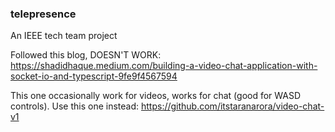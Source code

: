 ### telepresence
An IEEE tech team project

Followed this blog, DOESN'T WORK: 
https://shadidhaque.medium.com/building-a-video-chat-application-with-socket-io-and-typescript-9fe9f4567594

This one occasionally work for videos, works for chat (good for WASD controls). Use this one instead: 
https://github.com/itstaranarora/video-chat-v1



